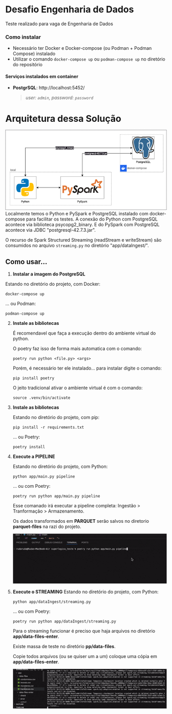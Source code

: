 # Desafio Engenharia de Dados
Teste realizado para vaga de Engenharia de Dados


### Como instalar
* Necessário ter Docker e Docker-compose (ou Podman + Podman Compose) instalado
* Utilizar o comando `docker-compose up` ou `podman-compose up` no diretório do repositório


#### Serviços instalados em container
  - **PostgrSQL**: http://localhost:5452/
    > _user: `admin`, password: `password`_


# Arquitetura dessa Solução
![elementos de arquitetura](./images/arquitetura.png)
Localmente temos o Python e PySpark e PostgreSQL instalado com docker-compose para facilitar os testes. A conexão do Python com PostgreSQL acontece via biblioteca psycopg2_binary. E do PySpark com PostgreSQL acontece via JDBC "postgresql-42.7.3.jar".

O recurso de Spark Structured Streaming (readStream e writeStream) são consumidos no arquivo `streaming.py` no diretório "app/dataIngest/".

## Como usar...

1. **Instalar a imagem do PostgreSQL**

  Estando no diretório do projeto, com Docker:
   ```
   docker-compose up
   ```
   ... ou Podman:
   ```
   podman-compose up
   ```

2. **Instale as bibliotecas**

   É recomendavel que faça a execução dentro do ambiente virtual do python.
   
   O poetry faz isso de forma mais automatica com o comando:
   ```
   poetry run python <file.py> <args>
   ```

   Porém, é necessário ter ele instalado... para instalar digite o comando:
   ```
   pip install poetry
   ```

   O jeito tradicional ativar o ambiente virtual é com o comando:
   ```
   source .venv/bin/activate
   ```


3. **Instale as bibliotecas**

   Estando no diretório do projeto, com pip:
   ```
   pip install -r requirements.txt
   ```
   ... ou Poetry:
   ```
   poetry install
   ```

3. **Execute a PIPELINE**

   Estando no diretório do projeto, com Python:
   ```
   python app/main.py pipeline
   ```
   ... ou com Poetry:
   ```
   poetry run python app/main.py pipeline
   ```

   Esse comanado irá executar a pipeline completa: Ingestão > Tranformação > Armazenamento.

   Os dados transformados em **PARQUET** serão salvos no diretorio **parquet-files** na razi do projeto.

   ![pipeline](./images/pipeline.gif)

3. **Execute o STREAMING**
   Estando no diretório do projeto, com Python:
   ```
   python app/dataIngest/streaming.py
   ```
   ... ou com Poetry:
   ```
   poetry run python app/dataIngest/streaming.py
   ```

   Para o streaming funcionar é preciso que haja arquivos no diretório **app/data-files-enter**.
   
   Existe massa de teste no diretório **pp/data-files**.
   
   Copie todos arquivos (ou se quiser um a um) coloque uma cópia em **app/data-files-enter**.

   ![streaming](./images/streaming.gif)


